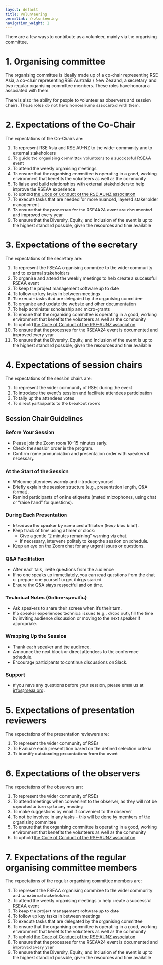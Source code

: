 ```yaml
---
layout: default
title: Volunteering
permalink: /volunteering
navigation_weight: 1
---
```


There are a few ways to contribute as a volunteer, mainly via the organising committee.


# 1. Organising committee

The organising committee is ideally made up of a co-chair representing RSE Asia, a co-chair representing RSE Australia / New Zealand, a secretary, and two regular organising committee members. These roles have honoraria associated with them.

There is also the ability for people to volunteer as observers and session chairs. These roles do not have honorariums associated with them.

# 2. Expectations of the Co-Chair

The expectations of the Co-Chairs are:
1. To represent RSE Asia and RSE AU-NZ to the wider community and to external stakeholders
2. To guide the organising committee volunteers to a successful RSEAA event
3. To attend the weekly organising meetings
4. To ensure that the organising committee is operating in a good, working environment that benefits the volunteers as well as the community
5. To liaise and build relationships with external stakeholders to help improve the RSEAA experience
6. To uphold [the Code of Conduct of the RSE-AUNZ association](https://rse-aunz.github.io/code-of-conduct/)
7. To execute tasks that are needed for more nuanced, layered stakeholder management
8. To ensure that the processes for the RSEAA24 event are documented and improved every year
9. To ensure that the Diversity, Equity, and Inclusion of the event is up to the highest standard possible, given the resources and time available

# 3. Expectations of the secretary

The expectations of the secretary are:
1. To represent the RSEAA organising commitee to the wider community and to external stakeholders
2. To organise and attend the weekly meetings to help create a successful RSEAA event
3. To keep the project management software up to date
4. To follow up key tasks in between meetings
5. To execute tasks that are delegated by the organising committee
6. To organise and update the website and other documentation
7. To help administer scholarship and micro-grants
8. To ensure that the organising committee is operating in a good, working environment that benefits the volunteers as well as the community
9. To uphold [the Code of Conduct of the RSE-AUNZ association](https://rse-aunz.github.io/code-of-conduct/)
10. To ensure that the processes for the RSEAA24 event is documented and improved every year
11. To ensure that the Diversity, Equity, and Inclusion of the event is up to the highest standard possible, given the resources and time available

    
# 4. Expectations of session chairs

The expectations of the session chairs are:
1. To represent the wider community of RSEs during the event
2. To introduce the event's session and facilitate attendees participation
3. To tally up the attendees votes
4. To direct participants to the breakout rooms


## Session Chair Guidelines
<a id="session-chair-guidelines"></a>

### Before Your Session

*   Please join the Zoom room 10–15 minutes early.
*   Check the session order in the program.
*   Confirm name pronunciation and presentation order with speakers if necessary.

### At the Start of the Session

*   Welcome attendees warmly and introduce yourself.
*   Briefly explain the session structure (e.g., presentation length, Q&A format).
*   Remind participants of online etiquette (muted microphones, using chat or “raise hand” for questions).

### During Each Presentation

*   Introduce the speaker by name and affiliation (keep bios brief).
*   Keep track of time using a timer or clock:
    *   Give a gentle “2 minutes remaining” warning via chat.
    *   If necessary, intervene politely to keep the session on schedule.
*   Keep an eye on the Zoom chat for any urgent issues or questions.

### Q&A Facilitation

*   After each talk, invite questions from the audience.
*   If no one speaks up immediately, you can read questions from the chat or prepare one yourself to get things started.
*   Ensure the Q&A stays respectful and on time.

### Technical Notes (Online-specific)

*   Ask speakers to share their screen when it’s their turn.
*   If a speaker experiences technical issues (e.g., drops out), fill the time by inviting audience discussion or moving to the next speaker if appropriate.

### Wrapping Up the Session

*   Thank each speaker and the audience.
*   Announce the next block or direct attendees to the conference schedule.
*   Encourage participants to continue discussions on Slack.

### Support

*   If you have any questions before your session, please email us at info@rseaa.org.

# 5. Expectations of presentation reviewers

The expectations of the presentation reviewers are:
1. To represent the wider community of RSEs
2. To Evaluate each presentation based on the defined selection criteria
3. To identify outstanding presentations from the event


# 6. Expectations of the observers

The expectations of the observers are:
1. To represent the wider community of RSEs
2. To attend meetings when convenient to the observer, as they will not be expected to turn up to any meeting
3. To make suggestions by email if convenient to the observer
4. To not be involved in any tasks - this will be done by members of the organising committee
5. To ensure that the organising committee is operating in a good, working environment that benefits the volunteers as well as the community
6. To uphold [the Code of Conduct of the RSE-AUNZ association](https://rse-aunz.github.io/code-of-conduct/)


# 7. Expectations of the regular organising committee members

The expectations of the regular organising committee members are:
1. To represent the RSEAA organising commitee to the wider community and to external stakeholders
2. To attend the weekly organising meetings to help create a successful RSEAA event
3. To keep the project management software up to date
4. To follow up key tasks in between meetings
5. To execute tasks that are delegated by the organising committee
6. To ensure that the organising committee is operating in a good, working environment that benefits the volunteers as well as the community
7. To uphold [the Code of Conduct of the RSE-AUNZ association](https://rse-aunz.github.io/code-of-conduct/)
8. To ensure that the processes for the RSEAA24 event is documented and improved every year
9. To ensure that the Diversity, Equity, and Inclusion of the event is up to the highest standard possible, given the resources and time available



